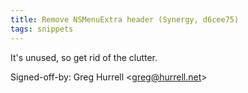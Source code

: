 ```yaml
---
title: Remove NSMenuExtra header (Synergy, d6cee75)
tags: snippets
---
```


It's unused, so get rid of the clutter.

Signed-off-by: Greg Hurrell &lt;greg@hurrell.net&gt;
